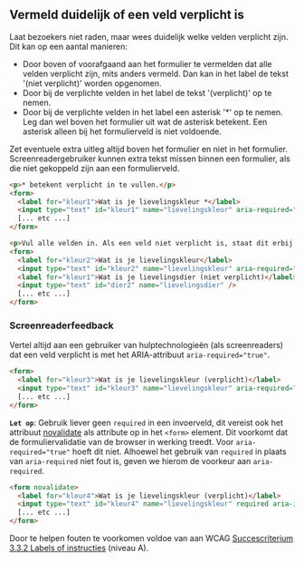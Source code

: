 <!-- @license CC0-1.0 -->

## Vermeld duidelijk of een veld verplicht is

Laat bezoekers niet raden, maar wees duidelijk welke velden verplicht zijn. Dit kan op een aantal manieren:

- Door boven of voorafgaand aan het formulier te vermelden dat alle velden verplicht zijn, mits anders vermeld. Dan kan in het label de tekst '(niet verplicht)' worden opgenomen.
- Door bij de verplichte velden in het label de tekst '(verplicht)' op te nemen.
- Door bij de verplichte velden in het label een asterisk '\*' op te nemen. Leg dan wel boven het formulier uit wat de asterisk betekent. Een asterisk alleen bij het formulierveld is niet voldoende.

Zet eventuele extra uitleg altijd boven het formulier en niet in het formulier. Screenreadergebruiker kunnen extra tekst missen binnen een formulier, als die niet gekoppeld zijn aan een formulierveld.

```html
<p>* betekent verplicht in te vullen.</p>
<form>
  <label for="kleur1">Wat is je lievelingskleur *</label>
  <input type="text" id="kleur1" name="lievelingskleur" aria-required="true" aria-invalid="false" />
  [... etc ...]
</form>
```

```html
<p>Vul alle velden in. Als een veld niet verplicht is, staat dit erbij.</p>
<form>
  <label for="kleur2">Wat is je lievelingskleur</label>
  <input type="text" id="kleur2" name="lievelingskleur" aria-required="true" aria-invalid="false" />
  <label for="kleur1">Wat is je lievelingsdier (niet verplicht)</label>
  <input type="text" id="dier2" name="lievelingsdier" />
  [... etc ...]
</form>
```

### Screenreaderfeedback

Vertel altijd aan een gebruiker van hulptechnologieën (als screenreaders) dat een veld verplicht is met het ARIA-attribuut `aria-required="true"`.

```html
<form>
  <label for="kleur3">Wat is je lievelingskleur (verplicht)</label>
  <input type="text" id="kleur3" name="lievelingskleur" aria-required="true" aria-invalid="false" />
  [... etc ...]
</form>
```

**`Let op`**: Gebruik liever geen `required` in een invoerveld, dit vereist ook het attribuut [novalidate](https://developer.mozilla.org/en-US/docs/Web/HTML/Element/form#novalidate) als attribute op in het `<form>` element.
Dit voorkomt dat de formuliervalidatie van de browser in werking treedt. Voor `aria-required="true"` hoeft dit niet. Alhoewel het gebruik van `required` in plaats van `aria-required` niet fout is, geven we hierom de voorkeur aan `aria-required`.

```html
<form novalidate>
  <label for="kleur4">Wat is je lievelingskleur (verplicht)</label>
  <input type="text" id="kleur4" name="lievelingskleur" required aria-invalid="false" />
  [... etc ...]
</form>
```

Door te helpen fouten te voorkomen voldoe van aan WCAG [Succescriterium 3.3.2 Labels of instructies](https://www.w3.org/Translations/WCAG21-nl/#labels-of-instructies) (niveau A).
